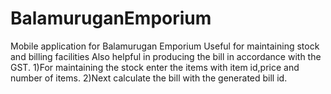 # BalamuruganEmporium
Mobile application for Balamurugan Emporium
Useful for maintaining stock and billing facilities
Also helpful in producing the bill in accordance with the GST.
1)For maintaining the stock enter the items with item id,price and number of items.
2)Next calculate the bill with the generated bill id.
